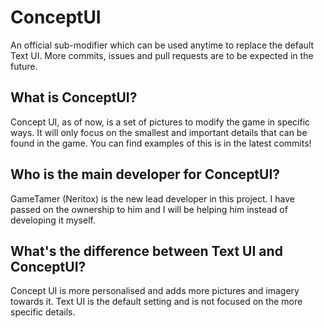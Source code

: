 # ConceptUI
An official sub-modifier which can be used anytime to replace the default Text UI. More commits, issues and pull requests are to be
expected in the future.

## What is ConceptUI?
Concept UI, as of now, is a set of pictures to modify the game in specific ways. It will only focus on the smallest and important details
that can be found in the game. You can find examples of this is in the latest commits!

## Who is the main developer for ConceptUI?
GameTamer (Neritox) is the new lead developer in this project. I have passed on the ownership to him and I will be helping him instead
of developing it myself.

## What's the difference between Text UI and ConceptUI?
Concept UI is more personalised and adds more pictures and imagery towards it. Text UI is the default
setting and is not focused on the more specific details.
